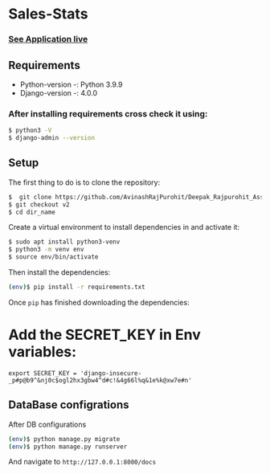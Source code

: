 # Sales-Stats 

### [See Application live](https://myapp963635.herokuapp.com/)

## Requirements
  * Python-version -: Python 3.9.9
  * Django-version -: 4.0.0

### After installing requirements cross check it using:
```sh
$ python3 -V
$ django-admin --version
```
## Setup

The first thing to do is to clone the repository:
```sh
$  git clone https://github.com/AvinashRajPurohit/Deepak_Rajpurohit_Assignment.git
$ git checkout v2
$ cd dir_name
```

Create a virtual environment to install dependencies in and activate it:

```sh
$ sudo apt install python3-venv
$ python3 -m venv env
$ source env/bin/activate
```
Then install the dependencies:

```sh
(env)$ pip install -r requirements.txt
```
Once `pip` has finished downloading the dependencies:

# Add the SECRET_KEY in Env variables:
```
export SECRET_KEY = 'django-insecure-_p#p@b9^&nj0c$ogl2hx3gbw4^d#c!&4g66l%q&1e%k@xw7e#n'
```

## DataBase configrations
After DB configurations

```sh
(env)$ python manage.py migrate
(env)$ python manage.py runserver
```
And navigate to `http://127.0.0.1:8000/docs`


 

